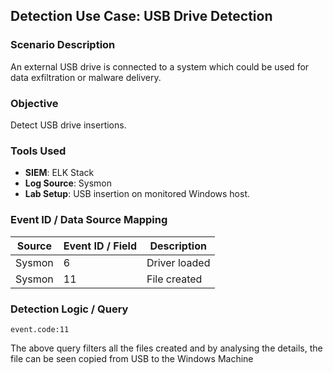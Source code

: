 ## Detection Use Case: USB Drive Detection

### Scenario Description
An external USB drive is connected to a system which could be used for data exfiltration or malware delivery.

### Objective
Detect USB drive insertions.

### Tools Used
- **SIEM**: ELK Stack
- **Log Source**: Sysmon
- **Lab Setup**: USB insertion on monitored Windows host.

### Event ID / Data Source Mapping
|Source|	Event ID / Field |	Description |
|------|-------------------|--------------|
|Sysmon|	      6          | Driver loaded|
|Sysmon|	     11	         | File created |

### Detection Logic / Query
```dsl
event.code:11 
```
The above query filters all the files created and by analysing the details, the file can be seen copied from USB to the Windows Machine
